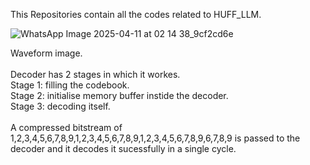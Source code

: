 This Repositories contain all the codes related to HUFF_LLM. </br>


![WhatsApp Image 2025-04-11 at 02 14 38_9cf2cd6e](https://github.com/user-attachments/assets/823b6ae9-9162-4e27-a92e-a803ddce4948)


Waveform image. </br></br>
Decoder has 2 stages in which it workes. </br>
Stage 1: filling the codebook. </br>
Stage 2: initialise memory buffer instide the decoder. </br>
Stage 3: decoding itself. </br> </br>
A compressed bitstream of 1,2,3,4,5,6,7,8,9,1,2,3,4,5,6,7,8,9,1,2,3,4,5,6,7,8,9,6,7,8,9 is passed to the decoder and it decodes it sucessfully in a single cycle. </br>
